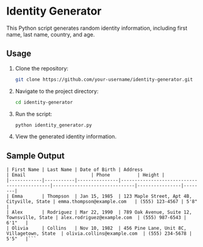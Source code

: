 # Identity Generator

This Python script generates random identity information, including first name, last name, country, and age.

## Usage

1. Clone the repository:

    ```bash
    git clone https://github.com/your-username/identity-generator.git
    ```

2. Navigate to the project directory:

    ```bash
    cd identity-generator
    ```

3. Run the script:

    ```bash
    python identity_generator.py
    ```

4. View the generated identity information.

## Sample Output

``````plaintext
| First Name | Last Name | Date of Birth | Address                                    | Email                        | Phone          | Height |
|------------|-----------|---------------|--------------------------------------------|------------------------------|----------------|--------|
| Emma       | Thompson  | Jan 15, 1985  | 123 Maple Street, Apt 4B, Cityville, State | emma.thompson@example.com   | (555) 123-4567 | 5'8"   |
| Alex       | Rodriguez | Mar 22, 1990  | 789 Oak Avenue, Suite 12, Townsville, State | alex.rodriguez@example.com  | (555) 987-6543 | 6'1"   |
| Olivia     | Collins   | Nov 10, 1982  | 456 Pine Lane, Unit 8C, Villagetown, State  | olivia.collins@example.com  | (555) 234-5678 | 5'5"   |```
